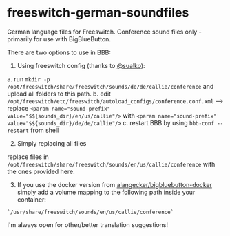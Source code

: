 # freeswitch-german-soundfiles

German language files for Freeswitch. Conference sound files only -primarily for use with BigBlueButton.

There are two options to use in BBB:


1. Using freeswitch config (thanks to [@sualko]( https://github.com/sualko )):

a. run `mkdir -p /opt/freeswitch/share/freeswitch/sounds/de/de/callie/conference` and upload all folders to this path.
b. edit `/opt/freeswitch/etc/freeswitch/autoload_configs/conference.conf.xml`
        -->      replace `<param name="sound-prefix" value="$${sounds_dir}/en/us/callie"/>` with `<param name="sound-prefix" value="$${sounds_dir}/de/de/callie"/>`
c. restart BBB by using `bbb-conf --restart` from shell

2. Simply replacing all files
 
replace files in `/opt/freeswitch/share/freeswitch/sounds/en/us/callie/conference` with the ones provided here.


3. If you use the docker version from [alangecker/bigbluebutton-docker](https://github.com/alangecker/bigbluebutton-docker) simply add a volume mapping to the following path inside your container:
```
`/usr/share/freeswitch/sounds/en/us/callie/conference`
```

I'm always open for other/better translation suggestions!
